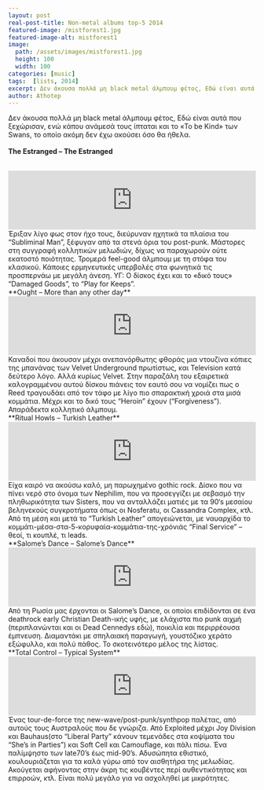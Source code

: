 ```yaml
---
layout: post
real-post-title: Non-metal albums top-5 2014
featured-image: /mistforest1.jpg
featured-image-alt: mistforest1
image:
  path: /assets/images/mistforest1.jpg
  height: 100
  width: 100
categories: [music]
tags:  [lists, 2014]
excerpt: Δεν άκουσα πολλά μη black metal άλμπουμ φέτος, Εδώ είναι αυτά που ξεχώρισαν, ενώ κάπου ανάμεσά τους ίπταται και το «To be Kind» των Swans, το οποίο ακόμη δεν έχω ακούσει όσο θα ήθελα.
author: Athotep
---
```


Δεν άκουσα πολλά μη black metal άλμπουμ φέτος, Εδώ είναι αυτά που ξεχώρισαν, ενώ κάπου ανάμεσά τους ίπταται και το «To be Kind» των Swans, το οποίο ακόμη δεν έχω ακούσει όσο θα ήθελα.  
<br>
**The Estranged – The Estranged**  
<br>
<iframe style="border: 0; width: 100%; height: 120px;" src="https://bandcamp.com/EmbeddedPlayer/album=255049300/size=large/bgcol=ffffff/linkcol=0687f5/tracklist=false/artwork=small/transparent=true/" seamless><a href="http://sabotagerecords.bandcamp.com/album/the-estranged-s-t-lp">The Estranged: S/T LP by sabotagerecords</a></iframe>  
<br>
Έριξαν λίγο φως στον ήχο τους, διεύρυναν ηχητικά τα πλαίσια του “Subliminal Man”, ξέφυγαν από τα στενά όρια του post-punk. Μάστορες στη συγγραφή κολλητικών μελωδιών, δίχως να παραχωρούν ούτε εκατοστό ποιότητας. Τρομερά feel-good άλμπουμ με τη στόφα του κλασικού. Κάποιες ερμηνευτικές υπερβολές στα φωνητικά τις προσπερνάω με μεγάλη άνεση.
ΥΓ: Ο δίσκος έχει και το «δικό τους» “Damaged Goods”, το “Play for Keeps”.  
<br>
**Ought – More than any other day**  
<br>
<iframe style="border: 0; width: 100%; height: 120px;" src="https://bandcamp.com/EmbeddedPlayer/album=2857841476/size=large/bgcol=ffffff/linkcol=0687f5/tracklist=false/artwork=small/transparent=true/" seamless><a href="http://ought.bandcamp.com/album/more-than-any-other-day-2">More Than Any Other Day by Ought</a></iframe>  
<br>
Καναδοί που άκουσαν μέχρι ανεπανόρθωτης φθοράς μια ντουζίνα κόπιες της μπανάνας των Velvet Underground πρωτίστως, και Television κατά δεύτερο λόγο. Αλλά κυρίως Velvet. Στην παραζάλη του εξαιρετικά καλογραμμένου αυτού δίσκου πιάνεις τον εαυτό σου να νομίζει πως ο Reed τραγουδάει από τον τάφο με λίγο πιο σπαρακτική χροιά στα μισά κομμάτια. Μέχρι και το δικό τους “Heroin” έχουν (“Forgiveness”). Απαράδεκτα κολλητικό άλμπουμ.  
<br>
**Ritual Howls – Turkish Leather**  
<br>
<iframe style="border: 0; width: 100%; height: 120px;" src="https://bandcamp.com/EmbeddedPlayer/album=2728156397/size=large/bgcol=ffffff/linkcol=0687f5/tracklist=false/artwork=small/transparent=true/" seamless><a href="http://ritualhowls.bandcamp.com/album/turkish-leather">Turkish Leather by Ritual Howls</a></iframe>  
<br>
Είχα καιρό να ακούσω καλό, μη παρωχημένο gothic rock. Δίσκο που να πίνει νερό στο όνομα των Nephilim, που να προσεγγίζει με σεβασμό την πληθωρικότητα των Sisters, που να ανταλλάζει ματιές με τα 90‘s μεσαίου βεληνεκούς συγκροτήματα όπως οι Nosferatu, οι Cassandra Complex, κτλ. Από τη μέση και μετά το “Turkish Leather” απογειώνεται, με ναυαρχίδα το κομμάτι-μέσα-στα-5-κορυφαία-κομμάτια-της-χρόνιάς “Final Service” – θεοί, τι κουπλέ, τι leads.  
<br>
**Salome’s Dance – Salome’s Dance**  
<br>
<iframe style="border: 0; width: 100%; height: 120px;" src="https://bandcamp.com/EmbeddedPlayer/album=718553619/size=large/bgcol=ffffff/linkcol=0687f5/tracklist=false/artwork=small/transparent=true/" seamless><a href="http://salomesdance.bandcamp.com/album/salomes-dance">Salome&#39;s Dance by Salome&#39;s Dance</a></iframe>  
<br>
Από τη Ρωσία μας έρχονται οι Salome’s Dance, οι οποίοι επιδίδονται σε ένα deathrock early Christian Death-ικής υφής, με ελάχιστα πιο punk αιχμή (περιπλανώνται και οι Dead Cennedys εδώ), ποικιλία και περιρρέουσα έμπνευση. Διαμαντάκι με σπηλαιακή παραγωγή, γουστόζικο χεράτο εξώφυλλο, και πολύ πάθος. Το σκοτεινότερο μέλος της λίστας.  
<br>
**Total Control – Typical System**  
<br>
<iframe style="border: 0; width: 100%; height: 120px;" src="https://bandcamp.com/EmbeddedPlayer/album=3744717388/size=large/bgcol=ffffff/linkcol=0687f5/tracklist=false/artwork=small/transparent=true/" seamless><a href="http://hengebeat.bandcamp.com/album/typical-system">Typical System by Total Control</a></iframe>  
<br>
Ένας tour-de-force της new-wave/post-punk/synthpop παλέτας, από αυτούς τους Αυστραλούς που δε γνώριζα. Από Exploited μέχρι Joy Division και Bauhaus(στο “Liberal Party” κάνουν τεμενάδες στα κοψίματα του “She’s in Parties”) και Soft Cell και Camouflage, και πάλι πίσω. Ένα παλίμψηστο των late70’s έως mid-90’s. Αδυσώπητα εθιστικό, κουλουριάζεται για τα καλά γύρω από τον αισθητήρα της μελωδίας. Ακούγεται αφήνοντας στην άκρη τις κουβέντες περί αυθεντικότητας και επιρροών, κτλ. Είναι πολύ μεγάλο για να ασχοληθεί με μικρότητες.